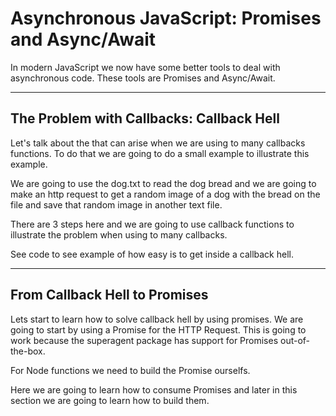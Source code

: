 # Asynchronous JavaScript: Promises and Async/Await

In modern JavaScript we now have some better tools to deal with asynchronous code. These tools are Promises and Async/Await.

---

## The Problem with Callbacks: Callback Hell

Let's talk about the that can arise when we are using to many callbacks functions. To do that we are going to do a small example to illustrate this example.

We are going to use the dog.txt to read the dog bread and we are going to make an http request to get a random image of a dog with the bread on the file and save that random image in another text file.

There are 3 steps here and we are going to use callback functions to illustrate the problem when using to many callbacks.

See code to see example of how easy is to get inside a callback hell.

---

## From Callback Hell to Promises

Lets start to learn how to solve callback hell by using promises. We are going to start by using a Promise for the HTTP Request. This is going to work because the superagent package has support for Promises out-of-the-box.

For Node functions we need to build the Promise ourselfs.

Here we are going to learn how to consume Promises and later in this section we are going to learn how to build them.
